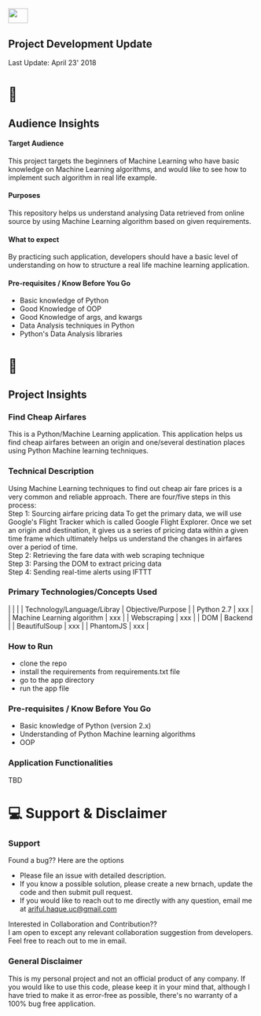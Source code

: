 
<img src="https://user-images.githubusercontent.com/20999114/35537819-a71d5fc4-0519-11e8-9d1f-489ca7ed6822.gif" height="30" width="40"> <h2>Project Development Update
====
Last Update: April 23' 2018 


:couple: <h2> Audience Insights 
====
#### Target Audience
This project targets the beginners of Machine Learning who have basic knowledge on Machine Learning algorithms, and would like to see how to implement such algorithm in real life example. 

#### Purposes
This repository helps us understand analysing Data retrieved from online source by using Machine Learning algorithm based on given requirements. 

#### What to expect
By practicing such application, developers should have a basic level of understanding on how to structure a real life machine learning application. 

#### Pre-requisites / Know Before You Go
  - Basic knowledge of Python
  - Good Knowledge of OOP
  - Good Knowledge of args, and kwargs
  - Data Analysis techniques in Python
  - Python's Data Analysis libraries


:couple: <h2> Project Insights
====
### Find Cheap Airfares
This is a Python/Machine Learning application. This application helps us find cheap airfares between an origin and one/several destination places using Python Machine learning techniques.

<!--
### Project Overview
|  |  |
| --- | --- |
| Repo Type | Project Type |
| Current Status | Phase 1 |
| Development Timeline | Start (beginning of) Jan 2018 :: Finish (end of) Feb 2018 |
| Application Type | Backend |
| License Type | MIT |
-->

### Technical Description
Using Machine Learning techniques to find out cheap air fare prices is a very common and reliable approach. There are four/five steps in this process:
<br />Step 1: Sourcing airfare pricing data
To get the primary data, we will use Google's Flight Tracker which is called Google Flight Explorer. Once we set an origin and destination, it gives us a series of pricing data within a given time frame which ultimately helps us understand the changes in airfares over a period of time. 
<br />Step 2: Retrieving the fare data with web scraping technique
<br />Step 3: Parsing the DOM to extract pricing data
<br />Step 4: Sending real-time alerts using IFTTT


### Primary Technologies/Concepts Used
|  |  |
| Technology/Language/Libray | Objective/Purpose |
| Python 2.7 | xxx |
| Machine Learning algorithm | xxx |
| Webscraping | xxx |
| DOM | Backend |
| BeautifulSoup | xxx |
| PhantomJS | xxx |


### How to Run
  - clone the repo
  - install the requirements from requirements.txt file
  - go to the app directory
  - run the app file
  
  
### Pre-requisites / Know Before You Go
  - Basic knowledge of Python (version 2.x)
  - Understanding of Python Machine learning algorithms
  - OOP
  
  
### Application Functionalities
TBD



:computer: Support & Disclaimer
===
### Support
Found a bug?? Here are the options
  - Please file an issue with detailed description.
  - If you know a possible solution, please create a new brnach, update the code and then submit pull request.
  - If you would  like to reach out to me directly with any question, email me at ariful.haque.uc@gmail.com

Interested in Collaboration and Contribution??
<br /> I am open to except any relevant collaboration suggestion from developers. Feel free to reach out to me in email.

### General Disclaimer
This is my personal project and not an official product of any company. If you would like to use this code, please keep it in your mind that, although I have tried to make it as error-free as possible, there's no warranty of a 100% bug free application. 
